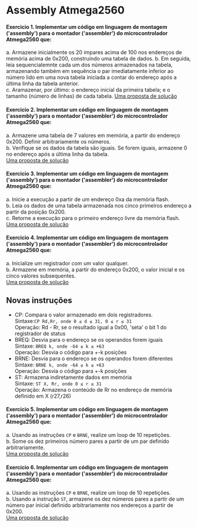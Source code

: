 # Assembly Atmega2560

#### Exercicio 1. Implementar um código em linguagem de montagem ('assembly') para o montador ('assembler') do microcontrolador Atmega2560 que:

a. Armazene inicialmente os 20 impares acima de 100 nos endereços de memória acima de 0x200, construindo uma tabela de dados.
b. Em seguida, leia sequencialemnte cada um dos números armazenados na tabela, armazenando também em sequência o par imediatamente inferior ao número lido
em uma nova tabela iniciada a contar do endereço após a última linha da tabela anterior.  
c. Aramazenar, por último: o endereço inicial da primeira tabela; e o tamanho (número de linhas) de cada tabela.
[Uma proposta de solução](https://github.com/claytonjasilva/claytonjasilva.github.io/blob/main/arq_aulas/assembly5.asm)   

#### Exercicio 2. Implementar um código em linguagem de montagem ('assembly') para o montador ('assembler') do microcontrolador Atmega2560 que:

a. Armazene uma tabela de 7 valores em memória, a partir do endereço 0x200. Definir arbitrariamente os números.  
b. Verifique se os dados da tabela são iguais. Se forem iguais, armazene 0 no endereço após a última linha da tabela.  
[Uma proposta de solução](https://github.com/claytonjasilva/claytonjasilva.github.io/blob/main/arq_aulas/assembly2.asm)   

#### Exercicio 3. Implementar um código em linguagem de montagem ('assembly') para o montador ('assembler') do microcontrolador Atmega2560 que:

a. Inicie a execução a partir de um endereço 0xa da memória flash.  
b. Leia os dados de uma tabela armazenada nos cinco primeiros endereço a partir da posição 0x200.  
c. Retorne a execução para o primeiro endereço livre da memória flash.  
[Uma proposta de solução](https://github.com/claytonjasilva/claytonjasilva.github.io/blob/main/arq_aulas/assembly3.asm)    

#### Exercicio 4. Implementar um código em linguagem de montagem ('assembly') para o montador ('assembler') do microcontrolador Atmega2560 que:

a. Inicialize um registrador com um valor qualquer.  
b. Armazene em  memória, a partir do endereço 0x200, o valor inicial e os cinco valores subsequentes.  
[Uma proposta de solução](https://github.com/claytonjasilva/claytonjasilva.github.io/blob/main/arq_aulas/assembly4.asm)   

## Novas instruções
- CP: Compara o valor armazenado em dois registradores.  
Sintaxe:`CP Rd,Rr, onde 0 ≤ d ≤ 31, 0 ≤ r ≤ 31`    
Operação: Rd - Rr, se o resultado igual a 0x00, 'seta' o bit 1 do registrador de status  
- BREQ: Desvia para o endereço se os operandos forem iguais  
Sintaxe: `BREQ k, onde -64 ≤ k ≤ +63`   
Operação: Desvia o código para +-k posições  
- BRNE: Desvia para o endereço se os operandos forem diferentes  
Sintaxe: `BRNE k, onde -64 ≤ k ≤ +63`   
Operação: Desvia o código para +-k posições
- ST: Armazena indiretamente dados em memória  
Sintaxe: `ST X, Rr, onde 0 ≤ r ≤ 31`   
Operação: Armazena o conteúdo de Rr no endereço de memória definido em X (r27,r26)    

#### Exercicio 5. Implementar um código em linguagem de montagem ('assembly') para o montador ('assembler') do microcontrolador Atmega2560 que:

a. Usando as instruções `CP` e `BRNE`, realize um loop de 10 repetições.   
b. Some os dez primeiros número pares a partir de um par definido arbitrariamente.  
[Uma proposta de solução](https://github.com/claytonjasilva/claytonjasilva.github.io/blob/main/arq_aulas/assembly5.asm)   

#### Exercicio 6. Implementar um código em linguagem de montagem ('assembly') para o montador ('assembler') do microcontrolador Atmega2560 que:

a. Usando as instruções `CP` e `BRNE`, realize um loop de 10 repetições.   
b. Usando a instrução `ST`, armazene os dez números pares a partir de um número par inicial definido arbitrariamente nos endereços a partir de 0x200.  
[Uma proposta de solução](https://github.com/claytonjasilva/claytonjasilva.github.io/blob/main/arq_aulas/assembly6.asm)   

